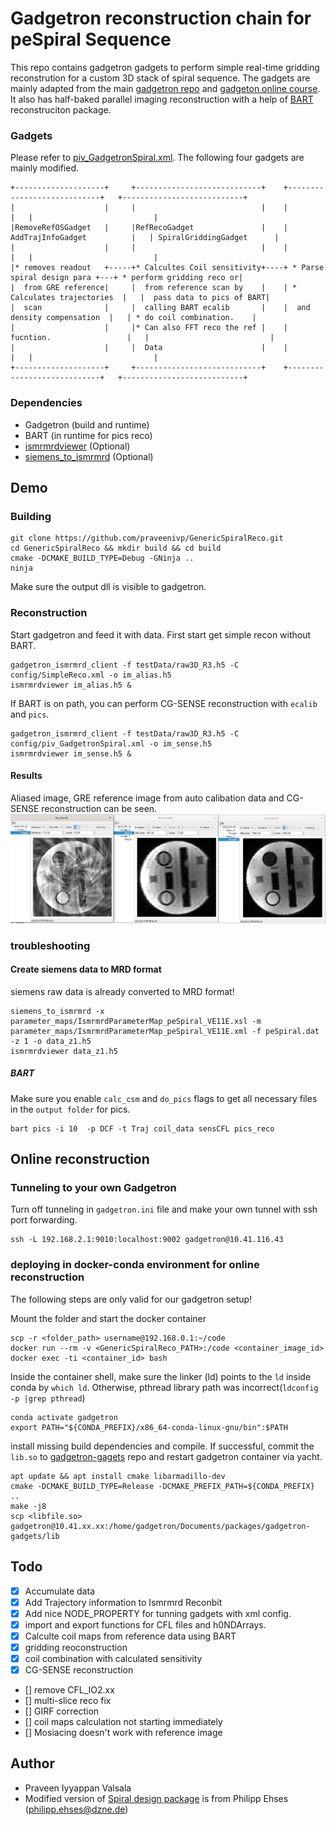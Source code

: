 # Gadgetron reconstruction chain for peSpiral Sequence
This repo contains gadgetron gadgets to perform simple real-time gridding reconstrution for a custom 3D stack of spiral sequence. The gadgets are mainly adapted from the main [gadgetron repo](https://github.com/gadgetron/gadgetron.git) and [gadgeton online course](https://github.com/gadgetron/GadgetronOnlineClass/tree/master/Courses/Day4/Lecture1). It also has half-baked parallel imaging reconstruction with a help of [BART](https://github.com/mrirecon/bart.git) reconstruciton package.

### Gadgets
Please refer to [piv_GadgetronSpiral.xml](config/piv_GadgetronSpiral.xml). The following four gadgets are mainly modified.
```
+--------------------+     +----------------------------+    +----------------------------+   +---------------------------+
|                    |     |                            |    |                            |   |                           |
|RemoveRefOSGadget   |     |RefRecoGadget               |    | AddTrajInfoGadget          |   | SpiralGriddingGadget      |
|                    |     |                            |    |                            |   |                           |
|* removes readout   +-----+* Calcultes Coil sensitivity+----+ * Parse spiral design para +---+ * perform gridding reco or|
|  from GRE reference|     |  from reference scan by    |    | * Calculates trajectories  |   |  pass data to pics of BART|
|  scan              |     |  calling BART ecalib       |    |  and density compensation  |   | * do coil combination.    |
|                    |     |* Can also FFT reco the ref |    |  fucntion.                 |   |                           |
|                    |     |  Data                      |    |                            |   |                           |
+--------------------+     +----------------------------+    +----------------------------+   +---------------------------+

```
### Dependencies
- Gadgetron (build and runtime)
- BART (in runtime for pics reco)
- [ismrmrdviewer](https://github.com/ismrmrd/ismrmrdviewer.git)  (Optional)
- [siemens_to_ismrmrd](https://github.com/ismrmrd/siemens_to_ismrmrd.git)  (Optional)

## Demo 

### Building
```
git clone https://github.com/praveenivp/GenericSpiralReco.git
cd GenericSpiralReco && mkdir build && cd build
cmake -DCMAKE_BUILD_TYPE=Debug -GNinja ..
ninja
```
Make sure the output dll is visible to gadgetron.
 
### Reconstruction
Start gadgetron and feed it with data. First start get simple recon without BART. 
```
gadgetron_ismrmrd_client -f testData/raw3D_R3.h5 -C config/SimpleReco.xml -o im_alias.h5 
ismrmrdviewer im_alias.h5 &
```
If BART is on path, you can perform CG-SENSE reconstruction with `ecalib` and `pics`.
```
gadgetron_ismrmrd_client -f testData/raw3D_R3.h5 -C config/piv_GadgetronSpiral.xml -o im_sense.h5 
ismrmrdviewer im_sense.h5 &
```
#### Results
Aliased image, GRE reference image from auto calibation data and CG-SENSE reconstruction can be seen.
![Reults from the above test](./testData/results3D.png)

### troubleshooting
#### Create siemens data to MRD format
siemens raw data is already converted to MRD format!
```
siemens_to_ismrmrd -x parameter_maps/IsmrmrdParameterMap_peSpiral_VE11E.xsl -m parameter_maps/IsmrmrdParameterMap_peSpiral_VE11E.xml -f peSpiral.dat -z 1 -o data_z1.h5
ismrmrdviewer data_z1.h5 
```
##### BART 
Make sure you enable `calc_csm` and `do_pics` flags to get all necessary files in the `output folder` for pics.
```
bart pics -i 10  -p DCF -t Traj coil_data sensCFL pics_reco

```

## Online reconstruction

### Tunneling to your own Gadgetron
Turn off tunneling in `gadgetron.ini` file and make your own tunnel with ssh port forwarding. 
```
ssh -L 192.168.2.1:9010:localhost:9002 gadgetron@10.41.116.43
```

### deploying in docker-conda environment for online reconstruction
The following steps are only valid for our gadgetron setup!

Mount the folder and start the docker container
```
scp -r <folder_path> username@192.168.0.1:~/code
docker run --rm -v <GenericSpiralReco_PATH>:/code <container_image_id>
docker exec -ti <container_id> bash
```
Inside the container shell, make sure the linker (ld) points to the `ld` inside conda by `which ld`. Otherwise, pthread library path was incorrect(`ldconfig -p |grep pthread`)
```
conda activate gadgetron
export PATH="${CONDA_PREFIX}/x86_64-conda-linux-gnu/bin":$PATH
```
install missing build dependencies and compile. If successful, commit the `lib.so` to [gadgetron-gagets]() repo and restart gadgetron container via yacht.
```
apt update && apt install cmake libarmadillo-dev
cmake -DCMAKE_BUILD_TYPE=Release -DCMAKE_PREFIX_PATH=${CONDA_PREFIX} ..
make -j8
scp <libfile.so> gadgetron@10.41.xx.xx:/home/gadgetron/Documents/packages/gadgetron-gadgets/lib
```

## Todo  
- [x]  Accumulate data
- [x]  Add Trajectory information to Ismrmrd Reconbit
- [x]  Add nice NODE_PROPERTY for tunning gadgets with xml config.
- [x]  import and export functions for CFL files and h0NDArrays.
- [x]  Calculte coil maps from reference data using BART
- [x]  gridding reoconstruction
- [x]  coil combination with calculated sensitivity
- [x]  CG-SENSE reconstruction
- []  remove CFL_IO2.xx 
- []  multi-slice reco fix
- []  GIRF correction
- []  coil maps calculation not starting immediately
- []  Mosiacing doesn't work with reference image

## Author
* Praveen Iyyappan Valsala
* Modified version of [Spiral design package](https://github.com/mrphysics-bonn/spiraltraj.git) is from Philipp Ehses (philipp.ehses@dzne.de)
